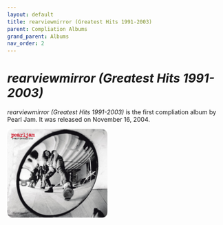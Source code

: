 ```yaml
---
layout: default
title: rearviewmirror (Greatest Hits 1991-2003)
parent: Compliation Albums
grand_parent: Albums
nav_order: 2
---
```


# *rearviewmirror (Greatest Hits 1991-2003)*

*rearviewmirror (Greatest Hits 1991-2003)* is the first compliation album by Pearl Jam. It was released on November 16, 2004.

<img src="/assets/album-images/comp/rvm-cover.png" alt="Rearviewmirror album cover" width="233" height="206"> 